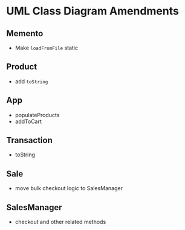 # UML Class Diagram Amendments

## Memento
- Make `loadFromFile` static

## Product
- add `toString`

## App
- populateProducts
- addToCart

## Transaction
- toString

## Sale
- move bulk checkout logic to SalesManager

## SalesManager
- checkout and other related methods